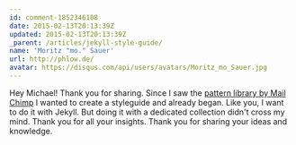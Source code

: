 ```yaml
---
id: comment-1852346108
date: 2015-02-13T20:13:39Z
updated: 2015-02-13T20:13:39Z
_parent: /articles/jekyll-style-guide/
name: 'Moritz "mo." Sauer'
url: http://phlow.de/
avatar: https://disqus.com/api/users/avatars/Moritz_mo_Sauer.jpg
---
```


Hey Michael! Thank you for sharing. Since I saw the
[pattern library by Mail Chimp](http://ux.mailchimp.com/patterns) I wanted to
create a styleguide and already began. Like you, I want to do it with Jekyll.
But doing it with a dedicated collection didn't cross my mind. Thank you for all
your insights. Thank you for sharing your ideas and knowledge.
